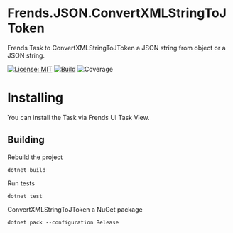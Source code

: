 # Frends.JSON.ConvertXMLStringToJToken
Frends Task to ConvertXMLStringToJToken a JSON string from object or a JSON string.

[![License: MIT](https://img.shields.io/badge/License-MIT-green.svg)](https://opensource.org/licenses/MIT) 
[![Build](https://github.com/FrendsPlatform/Frends.JSON/actions/workflows/ConvertXMLStringToJToken_build_and_test_on_main.yml/badge.svg)](https://github.com/FrendsPlatform/Frends.JSON/actions)
![Coverage](https://app-github-custom-badges.azurewebsites.net/Badge?key=FrendsPlatform/Frends.JSON/Frends.JSON.ConvertXMLStringToJToken|main)

# Installing

You can install the Task via Frends UI Task View.

## Building


Rebuild the project

`dotnet build`

Run tests
 
`dotnet test`


ConvertXMLStringToJToken a NuGet package

`dotnet pack --configuration Release`